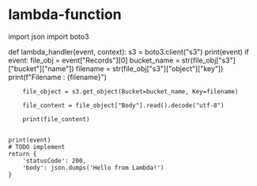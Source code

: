 # lambda-function


import json
import boto3

def lambda_handler(event, context):
    s3 = boto3.client("s3")
    print(event)
    if event:
        file_obj = event["Records"][0]
        bucket_name = str(file_obj["s3"]["bucket"]["name"])
        filename = str(file_obj["s3"]["object"]["key"])
        print(f"Filename : {filename}")
        
        file_object = s3.get_object(Bucket=bucket_name, Key=filename)
        
        file_content = file_object["Body"].read().decode("utf-8")
        
        print(file_content)
        
        
    print(event)
    # TODO implement
    return {
        'statusCode': 200,
        'body': json.dumps('Hello from Lambda!')
    }
